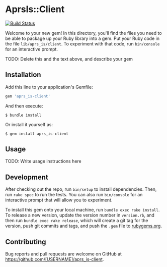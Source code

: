 # AprsIs::Client
[![Build Status](https://travis-ci.com/fuelxc/aprs_is.svg?branch=main)](https://travis-ci.com/fuelxc/aprs_is)

Welcome to your new gem! In this directory, you'll find the files you need to be able to package up your Ruby library into a gem. Put your Ruby code in the file `lib/aprs_is/client`. To experiment with that code, run `bin/console` for an interactive prompt.

TODO: Delete this and the text above, and describe your gem

## Installation

Add this line to your application's Gemfile:

```ruby
gem 'aprs_is-client'
```

And then execute:

    $ bundle install

Or install it yourself as:

    $ gem install aprs_is-client

## Usage

TODO: Write usage instructions here

## Development

After checking out the repo, run `bin/setup` to install dependencies. Then, run `rake spec` to run the tests. You can also run `bin/console` for an interactive prompt that will allow you to experiment.

To install this gem onto your local machine, run `bundle exec rake install`. To release a new version, update the version number in `version.rb`, and then run `bundle exec rake release`, which will create a git tag for the version, push git commits and tags, and push the `.gem` file to [rubygems.org](https://rubygems.org).

## Contributing

Bug reports and pull requests are welcome on GitHub at https://github.com/[USERNAME]/aprs_is-client.

